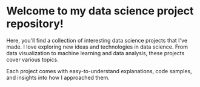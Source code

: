 # Welcome to my data science project repository!

Here, you'll find a collection of interesting data science projects that I've made. I love exploring new ideas and technologies in data science. From data visualization to machine learning and data analysis, these projects cover various topics.

Each project comes with easy-to-understand explanations, code samples, and insights into how I approached them.
